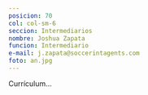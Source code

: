 ```yaml
---
posicion: 70
col: col-sm-6
seccion: Intermediarios
nombre: Joshua Zapata
funcion: Intermediario
e-mail: j.zapata@soccerintagents.com
foto: an.jpg
---
```

Currículum...
